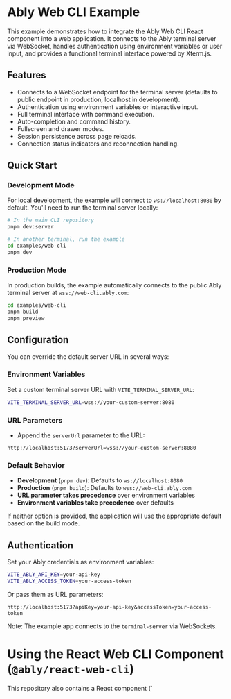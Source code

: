 # Ably Web CLI Example

This example demonstrates how to integrate the Ably Web CLI React component into a web application.
It connects to the Ably terminal server via WebSocket, handles authentication using environment variables or user input, and provides a functional terminal interface powered by Xterm.js.

## Features

- Connects to a WebSocket endpoint for the terminal server (defaults to public endpoint in production, localhost in development).
- Authentication using environment variables or interactive input.
- Full terminal interface with command execution.
- Auto-completion and command history.
- Fullscreen and drawer modes.
- Session persistence across page reloads.
- Connection status indicators and reconnection handling.

## Quick Start

### Development Mode

For local development, the example will connect to `ws://localhost:8080` by default. You'll need to run the terminal server locally:

```bash
# In the main CLI repository
pnpm dev:server

# In another terminal, run the example
cd examples/web-cli
pnpm dev
```

### Production Mode

In production builds, the example automatically connects to the public Ably terminal server at `wss://web-cli.ably.com`:

```bash
cd examples/web-cli
pnpm build
pnpm preview
```

## Configuration

You can override the default server URL in several ways:

### Environment Variables

Set a custom terminal server URL with `VITE_TERMINAL_SERVER_URL`:

```bash
VITE_TERMINAL_SERVER_URL=wss://your-custom-server:8080
```

### URL Parameters

- Append the `serverUrl` parameter to the URL:

```
http://localhost:5173?serverUrl=wss://your-custom-server:8080
```

### Default Behavior

- **Development** (`pnpm dev`): Defaults to `ws://localhost:8080`
- **Production** (`pnpm build`): Defaults to `wss://web-cli.ably.com`
- **URL parameter takes precedence** over environment variables
- **Environment variables take precedence** over defaults

If neither option is provided, the application will use the appropriate default based on the build mode.

## Authentication

Set your Ably credentials as environment variables:

```bash
VITE_ABLY_API_KEY=your-api-key
VITE_ABLY_ACCESS_TOKEN=your-access-token
```

Or pass them as URL parameters:

```
http://localhost:5173?apiKey=your-api-key&accessToken=your-access-token
```

Note: The example app connects to the `terminal-server` via WebSockets.

# Using the React Web CLI Component (`@ably/react-web-cli`)

This repository also contains a React component (`
